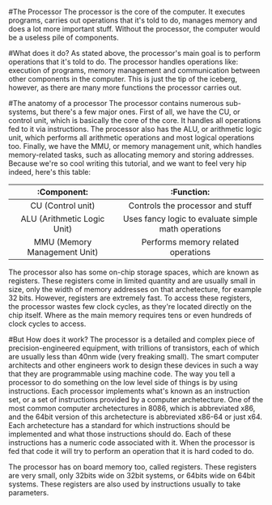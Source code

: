#The Processor
The processor is the core of the computer. It executes programs, carries out operations that it's told to do, manages memory and does a lot more important stuff. Without the processor, the computer would be a useless pile of components.

#What does it do?
As stated above, the processor's main goal is to perform operations that it's told to do. The processor handles operations like: execution of programs, memory management and communication between other components in the computer. This is just the tip of the iceberg, however, as there are many more functions the processor carries out.

#The anatomy of a processor
The processor contains numerous sub-systems, but there's a few major ones. First of all, we have the CU, or control unit, which is basically the core of the core. It handles all operations fed to it via instructions. The processor also has the ALU, or arithmetic logic unit, which performs all arithmetic operations and most logical operations too. Finally, we have the MMU, or memory management unit, which handles memory-related tasks, such as allocating memory and storing addresses. Because we're so cool writing this tutorial, and we want to feel very hip indeed, here's this table:

|:Component:|:Function:|
|:---------:|:--------:|
| CU (Control unit) | Controls the processor and stuff |
| ALU (Arithmetic Logic Unit) | Uses fancy logic to evaluate simple math operations |
| MMU (Memory Management Unit) | Performs memory related operations |

The processor also has some on-chip storage spaces, which are known as registers. These registers come in limited quantity and are usually small in size, only the width of memory addresses on that archetecture, for example 32 bits. However, registers are extremely fast. To access these registers, the processor wastes few clock cycles, as they're located directly on the chip itself. Where as the main memory requires tens or even hundreds of clock cycles to access.

#But How does it work?
The processor is a detailed and complex piece of precision-engineered equipment, with trillions of transistors, each of which are usually less than 40nm wide (very freaking small). The smart computer architects and other engineers work to design these devices in such a way that they are programmable using machine code. The way you tell a processor to do something on the low level side of things is by using instructions. Each processor implements what's known as an instruction set, or a set of instructions provided by a computer archetecture. One of the most common computer archetectures in 8086, which is abbreviated x86, and the 64bit version of this archetecture is abbreviated x86-64 or just x64. Each archetecture has a standard for which instructions should be implemented and what those instructions should do. Each of these instructions has a numeric code associated with it. When the processor is fed that code it will try to perform an operation that it is hard coded to do.

The processor has on board memory too, called registers. These registers are very small, only 32bits wide on 32bit systems, or 64bits wide on 64bit systems. These registers are also used by instructions usually to take parameters.

